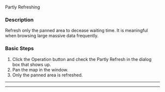 ﻿---
id: LocalRefresh
title: ﻿  
---  
Partly Refreshing

### Description

Refresh only the panned area to decease waiting time. It is meaningful when
browsing large massive data frequently.

### Basic Steps

  1. Click the Operation button and check the Partly Refresh in the dialog box that shows up.
  2. Pan the map in the window.
  3. Only the panned area is refreshed.

* * *

[ ](http://www.supermap.com/en)  
  
---

